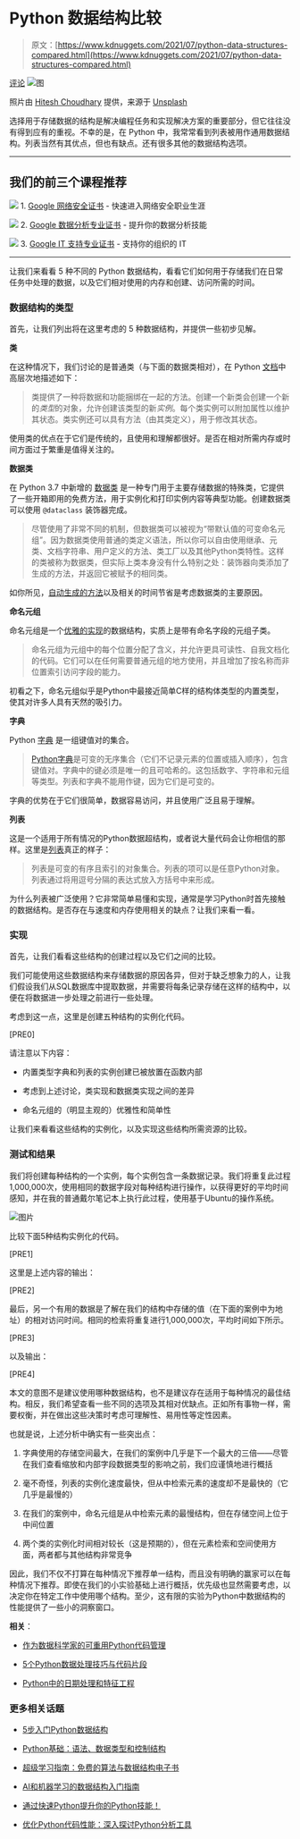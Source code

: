 # Python 数据结构比较

> 原文：[https://www.kdnuggets.com/2021/07/python-data-structures-compared.html](https://www.kdnuggets.com/2021/07/python-data-structures-compared.html)

[评论](#comments) ![图](../Images/beb472629858f9167f198fa19ad0f9ce.png)

照片由 [Hitesh Choudhary](https://unsplash.com/@hiteshchoudhary?utm_source=unsplash&utm_medium=referral&utm_content=creditCopyText) 提供，来源于 [Unsplash](https://unsplash.com/?utm_source=unsplash&utm_medium=referral&utm_content=creditCopyText)

选择用于存储数据的结构是解决编程任务和实现解决方案的重要部分，但它往往没有得到应有的重视。不幸的是，在 Python 中，我常常看到列表被用作通用数据结构。列表当然有其优点，但也有缺点。还有很多其他的数据结构选项。

* * *

## 我们的前三个课程推荐

![](../Images/0244c01ba9267c002ef39d4907e0b8fb.png) 1\. [Google 网络安全证书](https://www.kdnuggets.com/google-cybersecurity) - 快速进入网络安全职业生涯

![](../Images/e225c49c3c91745821c8c0368bf04711.png) 2\. [Google 数据分析专业证书](https://www.kdnuggets.com/google-data-analytics) - 提升你的数据分析技能

![](../Images/0244c01ba9267c002ef39d4907e0b8fb.png) 3\. [Google IT 支持专业证书](https://www.kdnuggets.com/google-itsupport) - 支持你的组织的 IT

* * *

让我们来看看 5 种不同的 Python 数据结构，看看它们如何用于存储我们在日常任务中处理的数据，以及它们相对使用的内存和创建、访问所需的时间。

### 数据结构的类型

首先，让我们列出将在这里考虑的 5 种数据结构，并提供一些初步见解。

**类**

在这种情况下，我们讨论的是普通类（与下面的数据类相对），在 Python [文档](https://docs.python.org/3/tutorial/classes.html)中高层次地描述如下：

> 类提供了一种将数据和功能捆绑在一起的方法。创建一个新类会创建一个新的*类型*的对象，允许创建该类型的新*实例*。每个类实例可以附加属性以维护其状态。类实例还可以具有方法（由其类定义），用于修改其状态。

使用类的优点在于它们是传统的，且使用和理解都很好。是否在相对所需内存或时间方面过于繁重是值得关注的。

**数据类**

在 Python 3.7 中新增的 [数据类](https://www.python.org/dev/peps/pep-0557/) 是一种专门用于主要存储数据的特殊类，它提供了一些开箱即用的免费方法，用于实例化和打印实例内容等典型功能。创建数据类可以使用 `@dataclass` 装饰器完成。

> 尽管使用了非常不同的机制，但数据类可以被视为“带默认值的可变命名元组”。因为数据类使用普通的类定义语法，所以你可以自由使用继承、元类、文档字符串、用户定义的方法、类工厂以及其他Python类特性。这样的类被称为数据类，但实际上类本身没有什么特别之处：装饰器向类添加了生成的方法，并返回它被赋予的相同类。

如你所见，[自动生成的方法](https://www.python.org/dev/peps/pep-0557/#id32)以及相关的时间节省是考虑数据类的主要原因。

**命名元组**

命名元组是一个[优雅的实现](https://docs.python.org/3/library/collections.html#collections.namedtuple)的数据结构，实质上是带有命名字段的元组子类。

> 命名元组为元组中的每个位置分配了含义，并允许更具可读性、自我文档化的代码。它们可以在任何需要普通元组的地方使用，并且增加了按名称而非位置索引访问字段的能力。

初看之下，命名元组似乎是Python中最接近简单C样的结构体类型的内置类型，使其对许多人具有天然的吸引力。

**字典**

Python [字典](https://python-reference.readthedocs.io/en/latest/docs/dict/) 是一组键值对的集合。

> [Python字典](https://www.kdnuggets.com/2019/12/python-dictionary-methods.html)是可变的无序集合（它们不记录元素的位置或插入顺序），包含键值对。字典中的键必须是唯一的且可哈希的。这包括数字、字符串和元组等类型。列表和字典不能用作键，因为它们是可变的。

字典的优势在于它们很简单，数据容易访问，并且使用广泛且易于理解。

**列表**

这是一个适用于所有情况的Python数据超结构，或者说大量代码会让你相信的那样。这里是[列表](https://python-reference.readthedocs.io/en/latest/docs/list/)真正的样子：

> 列表是可变的有序且索引的对象集合。列表的项可以是任意Python对象。列表通过将用逗号分隔的表达式放入方括号中来形成。

为什么列表被广泛使用？它非常简单易懂和实现，通常是学习Python时首先接触的数据结构。是否存在与速度和内存使用相关的缺点？让我们来看一看。

### 实现

首先，让我们看看这些结构的创建过程以及它们之间的比较。

我们可能使用这些数据结构来存储数据的原因各异，但对于缺乏想象力的人，让我们假设我们从SQL数据库中提取数据，并需要将每条记录存储在这样的结构中，以便在将数据进一步处理之前进行一些处理。

考虑到这一点，这里是创建五种结构的实例化代码。

[PRE0]

请注意以下内容：

+   内置类型字典和列表的实例创建已被放置在函数内部

+   考虑到上述讨论，类实现和数据类实现之间的差异

+   命名元组的（明显主观的）优雅性和简单性

让我们来看看这些结构的实例化，以及实现这些结构所需资源的比较。

### 测试和结果

我们将创建每种结构的一个实例，每个实例包含一条数据记录。我们将重复此过程1,000,000次，使用相同的数据字段对每种结构进行操作，以获得更好的平均时间感知，并在我的普通戴尔笔记本上执行此过程，使用基于Ubuntu的操作系统。

![图片](../Images/b4fba0e02b2ae02ceba2ec1d33b38e96.png)

比较下面5种结构实例化的代码。

[PRE1]

这里是上述内容的输出：

[PRE2]

最后，另一个有用的数据是了解在我们的结构中存储的值（在下面的案例中为地址）的相对访问时间。相同的检索将重复进行1,000,000次，平均时间如下所示。

[PRE3]

以及输出：

[PRE4]

本文的意图不是建议使用哪种数据结构，也不是建议存在适用于每种情况的最佳结构。相反，我们希望查看一些不同的选项及其相对优缺点。正如所有事物一样，需要权衡，并在做出这些决策时考虑可理解性、易用性等定性因素。

也就是说，上述分析中确实有一些突出点：

1.  字典使用的存储空间最大，在我们的案例中几乎是下一个最大的三倍——尽管在我们查看缩放和内部字段数据类型的影响之前，我们应谨慎地进行概括

1.  毫不奇怪，列表的实例化速度最快，但从中检索元素的速度却不是最快的（它几乎是最慢的）

1.  在我们的案例中，命名元组是从中检索元素的最慢结构，但在存储空间上位于中间位置

1.  两个类的实例化时间相对较长（这是预期的），但在元素检索和空间使用方面，两者都与其他结构非常竞争

因此，我们不仅不打算在每种情况下推荐单一结构，而且没有明确的赢家可以在每种情况下推荐。即使在我们的小实验基础上进行概括，优先级也显然需要考虑，以决定你在特定工作中使用哪个结构。至少，这有限的实验为Python中数据结构的性能提供了一些小的洞察窗口。

**相关**：

+   [作为数据科学家的可重用Python代码管理](/2021/06/managing-reusable-python-code-data-scientist.html)

+   [5个Python数据处理技巧与代码片段](/2021/07/python-tips-snippets-data-processing.html)

+   [Python中的日期处理和特征工程](/2021/07/date-pre-processing-feature-engineering-python.html)

### 更多相关话题

+   [5步入门Python数据结构](https://www.kdnuggets.com/5-steps-getting-started-python-data-structures)

+   [Python基础：语法、数据类型和控制结构](https://www.kdnuggets.com/python-basics-syntax-data-types-and-control-structures)

+   [超级学习指南：免费的算法与数据结构电子书](https://www.kdnuggets.com/2022/06/super-study-guide-free-algorithms-data-structures-ebook.html)

+   [AI和机器学习的数据结构入门指南](https://www.kdnuggets.com/guide-data-structures-ai-and-machine-learning)

+   [通过快速Python提升你的Python技能！](https://www.kdnuggets.com/2022/06/manning-step-python-game-fast-python-data-science.html)

+   [优化Python代码性能：深入探讨Python分析工具](https://www.kdnuggets.com/2023/02/optimizing-python-code-performance-deep-dive-python-profilers.html)
